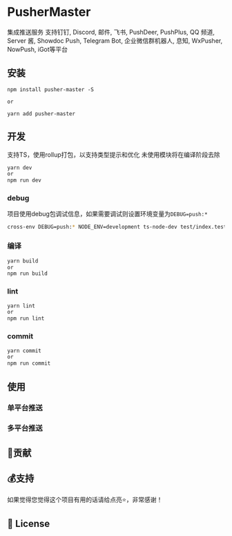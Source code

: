# PusherMaster
集成推送服务
支持钉钉, Discord, 邮件, 飞书, PushDeer, PushPlus, QQ 频道, Server 酱, Showdoc Push, Telegram Bot, 企业微信群机器人, 息知, WxPusher, NowPush, iGot等平台

## 安装
```shell
npm install pusher-master -S

or

yarn add pusher-master
```

## 开发
支持TS，使用rollup打包，以支持类型提示和优化
未使用模块将在编译阶段去除

``` sh
yarn dev
or
npm run dev
```

### debug
项目使用debug包调试信息，如果需要调试则设置环境变量为`DEBUG=push:*`
```sh
cross-env DEBUG=push:* NODE_ENV=development ts-node-dev test/index.test.ts
```

### 编译
```sh
yarn build 
or
npm run build
```

### lint
```sh
yarn lint 
or
npm run lint
```

### commit
```sh
yarn commit
or
npm run commit
```

## 使用

### 单平台推送

### 多平台推送


## 🤝贡献

## 💰支持
如果觉得您觉得这个项目有用的话请给点亮⭐️，非常感谢！

## 📝 License
